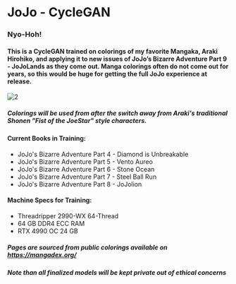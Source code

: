 # JoJo - CycleGAN

### Nyo-Hoh!

#### This is a CycleGAN trained on colorings of my favorite Mangaka, Araki Hirohiko, and applying it to new issues of JoJo’s Bizarre Adventure Part 9 - JoJoLands as they come out. Manga colorings often do not come out for years, so this would be huge for getting the full JoJo experience at release.


![2](https://user-images.githubusercontent.com/25708712/231305405-d3a166ff-97bf-460e-b2d7-00e254c52e60.png)

##### Colorings will be used from after the switch away from Araki's traditional Shonen "Fist of the JoeStar" style characters.

#### Current Books in Training:
* JoJo's Bizarre Adventure Part 4 - Diamond is Unbreakable
* JoJo's Bizarre Adventure Part 5 - Vento Aureo
* JoJo's Bizarre Adventure Part 6 - Stone Ocean
* JoJo's Bizarre Adventure Part 7 - Steel Ball Run
* JoJo's Bizarre Adventure Part 8 - JoJolion

#### Machine Specs for Training:
* Threadripper 2990-WX 64-Thread
* 64 GB DDR4 ECC RAM
* RTX 4990 OC 24 GB


#####  Pages are sourced from public colorings available on https://mangadex.org/
#####  Note than all finalized models will be kept private out of ethical concerns
